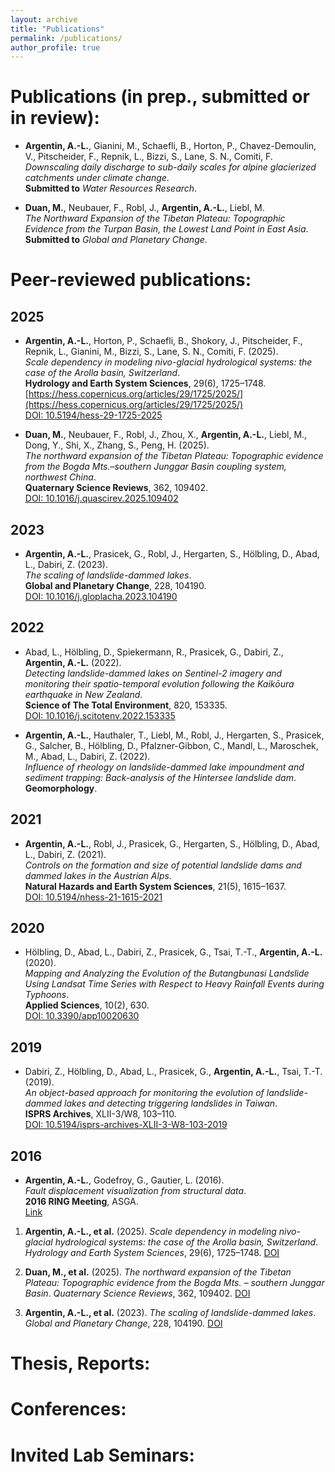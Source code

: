```yaml
---
layout: archive
title: "Publications"
permalink: /publications/
author_profile: true
---
```


Publications (in prep., submitted or in review):
======

- **Argentin, A.-L.**, Gianini, M., Schaefli, B., Horton, P., Chavez-Demoulin, V., Pitscheider, F., Repnik, L., Bizzi, S., Lane, S. N., Comiti, F.  
  _Downscaling daily discharge to sub-daily scales for alpine glacierized catchments under climate change_.  
  **Submitted to** _Water Resources Research_.

- **Duan, M.**, Neubauer, F., Robl, J., **Argentin, A.-L.**, Liebl, M.  
  _The Northward Expansion of the Tibetan Plateau: Topographic Evidence from the Turpan Basin, the Lowest Land Point in East Asia_.  
  **Submitted to** _Global and Planetary Change_.



Peer-reviewed publications:
======

## 2025

- **Argentin, A.-L.**, Horton, P., Schaefli, B., Shokory, J., Pitscheider, F., Repnik, L., Gianini, M., Bizzi, S., Lane, S. N., Comiti, F. (2025).  
  _Scale dependency in modeling nivo-glacial hydrological systems: the case of the Arolla basin, Switzerland_.  
  **Hydrology and Earth System Sciences**, 29(6), 1725–1748.  
  [https://hess.copernicus.org/articles/29/1725/2025/](https://hess.copernicus.org/articles/29/1725/2025/)  
  [DOI: 10.5194/hess-29-1725-2025](https://doi.org/10.5194/hess-29-1725-2025)

- **Duan, M.**, Neubauer, F., Robl, J., Zhou, X., **Argentin, A.-L.**, Liebl, M., Dong, Y., Shi, X., Zhang, S., Peng, H. (2025).  
  _The northward expansion of the Tibetan Plateau: Topographic evidence from the Bogda Mts.–southern Junggar Basin coupling system, northwest China_.  
  **Quaternary Science Reviews**, 362, 109402.  
  [DOI: 10.1016/j.quascirev.2025.109402](https://doi.org/10.1016/j.quascirev.2025.109402)

## 2023

- **Argentin, A.-L.**, Prasicek, G., Robl, J., Hergarten, S., Hölbling, D., Abad, L., Dabiri, Z. (2023).  
  _The scaling of landslide-dammed lakes_.  
  **Global and Planetary Change**, 228, 104190.  
  [DOI: 10.1016/j.gloplacha.2023.104190](https://doi.org/10.1016/j.gloplacha.2023.104190)

## 2022

- Abad, L., Hölbling, D., Spiekermann, R., Prasicek, G., Dabiri, Z., **Argentin, A.-L.** (2022).  
  _Detecting landslide-dammed lakes on Sentinel-2 imagery and monitoring their spatio-temporal evolution following the Kaikōura earthquake in New Zealand_.  
  **Science of The Total Environment**, 820, 153335.  
  [DOI: 10.1016/j.scitotenv.2022.153335](https://doi.org/10.1016/j.scitotenv.2022.153335)

- **Argentin, A.-L.**, Hauthaler, T., Liebl, M., Robl, J., Hergarten, S., Prasicek, G., Salcher, B., Hölbling, D., Pfalzner-Gibbon, C., Mandl, L., Maroschek, M., Abad, L., Dabiri, Z. (2022).  
  _Influence of rheology on landslide-dammed lake impoundment and sediment trapping: Back-analysis of the Hintersee landslide dam_.  
  **Geomorphology**.

## 2021

- **Argentin, A.-L.**, Robl, J., Prasicek, G., Hergarten, S., Hölbling, D., Abad, L., Dabiri, Z. (2021).  
  _Controls on the formation and size of potential landslide dams and dammed lakes in the Austrian Alps_.  
  **Natural Hazards and Earth System Sciences**, 21(5), 1615–1637.  
  [DOI: 10.5194/nhess-21-1615-2021](https://doi.org/10.5194/nhess-21-1615-2021)

## 2020

- Hölbling, D., Abad, L., Dabiri, Z., Prasicek, G., Tsai, T.-T., **Argentin, A.-L.** (2020).  
  _Mapping and Analyzing the Evolution of the Butangbunasi Landslide Using Landsat Time Series with Respect to Heavy Rainfall Events during Typhoons_.  
  **Applied Sciences**, 10(2), 630.  
  [DOI: 10.3390/app10020630](https://doi.org/10.3390/app10020630)

## 2019

- Dabiri, Z., Hölbling, D., Abad, L., Prasicek, G., **Argentin, A.-L.**, Tsai, T.-T. (2019).  
  _An object-based approach for monitoring the evolution of landslide-dammed lakes and detecting triggering landslides in Taiwan_.  
  **ISPRS Archives**, XLII-3/W8, 103–110.  
  [DOI: 10.5194/isprs-archives-XLII-3-W8-103-2019](https://doi.org/10.5194/isprs-archives-XLII-3-W8-103-2019)

## 2016

- **Argentin, A.-L.**, Godefroy, G., Gautier, L. (2016).  
  _Fault displacement visualization from structural data_.  
  **2016 RING Meeting**, ASGA.  
  [Link](https://www.ring-team.org/research-publications/ring-meeting-papers?view=pub&id=2800)


1. **Argentin, A.-L., et al.** (2025). *Scale dependency in modeling nivo-glacial hydrological systems: the case of the Arolla basin, Switzerland*. _Hydrology and Earth System Sciences_, 29(6), 1725–1748. [DOI](https://doi.org/10.5194/hess-29-1725-2025)

2. **Duan, M., et al.** (2025). *The northward expansion of the Tibetan Plateau: Topographic evidence from the Bogda Mts. – southern Junggar Basin*. _Quaternary Science Reviews_, 362, 109402. [DOI](https://doi.org/10.1016/j.quascirev.2025.109402)

3. **Argentin, A.-L., et al.** (2023). *The scaling of landslide-dammed lakes*. _Global and Planetary Change_, 228, 104190. [DOI](https://doi.org/10.1016/j.gloplacha.2023.104190)



Thesis, Reports:
======


Conferences:
======


Invited Lab Seminars:
======

